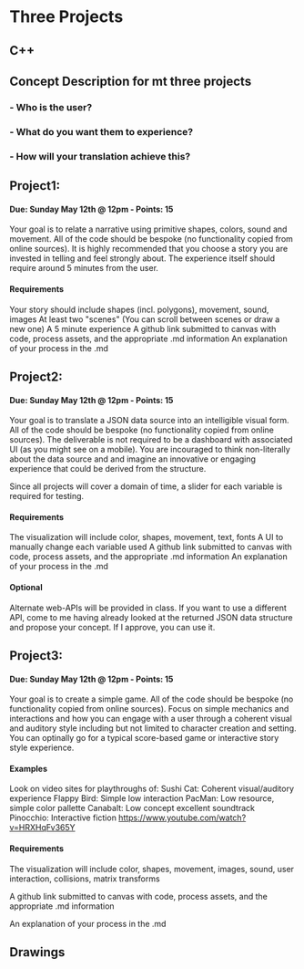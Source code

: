 # Three Projects

## C++


## Concept Description for mt three projects
### - Who is the user?
### - What do you want them to experience?
### - How will your translation achieve this?

## Project1:
#### Due: Sunday May 12th @ 12pm - Points: 15
Your goal is to relate a narrative using primitive shapes, colors, sound and movement. All of the code should be bespoke (no functionality copied from online sources). It is highly recommended that you choose a story you are invested in telling and feel strongly about. The experience itself should require around 5 minutes from the user.

#### Requirements
Your story should include shapes (incl. polygons), movement, sound, images
At least two "scenes" (You can scroll between scenes or draw a new one)
A 5 minute experience
A github link submitted to canvas with code, process assets, and the appropriate .md information
An explanation of your process in the .md

## Project2:
#### Due: Sunday May 12th @ 12pm - Points: 15
Your goal is to translate a JSON data source into an intelligible visual form. All of the code should be bespoke (no functionality copied from online sources). The deliverable is not required to be a dashboard with associated UI (as you might see on a mobile). You are incouraged to think non-literally about the data source and and imagine an innovative or engaging experience that could be derived from the structure.

Since all projects will cover a domain of time, a slider for each variable is required for testing.

#### Requirements
The visualization will include color, shapes, movement, text, fonts
A UI to manually change each variable used
A github link submitted to canvas with code, process assets, and the appropriate .md information
An explanation of your process in the .md

#### Optional
Alternate web-APIs will be provided in class. If you want to use a different API, come to me having already looked at the returned JSON data structure and propose your concept. If I approve, you can use it.

## Project3:
#### Due: Sunday May 12th @ 12pm - Points: 15
Your goal is to create a simple game. All of the code should be bespoke (no functionality copied from	online sources). Focus on simple mechanics and interactions and how you can engage with a user through a coherent visual and auditory style including but not limited to character creation and setting. You can optinally go for a typical score-based game or interactive story style experience.

#### Examples
Look on video sites for playthroughs of:
Sushi Cat: Coherent visual/auditory experience
Flappy Bird: Simple low interaction
PacMan: Low resource, simple color pallette
Canabalt: Low concept excellent soundtrack
Pinocchio: Interactive fiction https://www.youtube.com/watch?v=HRXHqFv365Y
#### Requirements
The visualization will include color, shapes, movement, images, sound, user interaction, collisions, matrix transforms

A github link submitted to canvas with code, process assets, and the appropriate .md information

An explanation of your process in the .md



## Drawings



